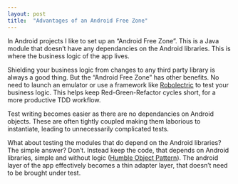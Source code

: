 ```yaml
---
layout: post
title:  "Advantages of an Android Free Zone"
---
```

In Android projects I like to set up an “Android Free Zone”. This is a Java module that doesn’t have any dependancies on the Android libraries. This is where the business logic of the app lives.

Shielding your business logic from changes to any third party library is always a good thing. But the “Android Free Zone” has other benefits. No need to launch an emulator or use a framework like [Robolectric] to test your business logic. This helps keep Red-Green-Refactor cycles short, for a more productive TDD workflow.

Test writing becomes easier as there are no dependancies on Android objects. These are often tightly coupled making them laborious to instantiate, leading to unnecessarily complicated tests.

What about testing the modules that do depend on the Android libraries?  The simple answer? Don’t. Instead keep the code, that depends on Android libraries, simple and without logic ([Humble Object Pattern]). The android layer of the app effectively becomes a thin adapter layer, that doesn’t need to be brought under test.

[Robolectric]: http://robolectric.org/
[Humble Object Pattern]: http://xunitpatterns.com/Humble%20Object.html
